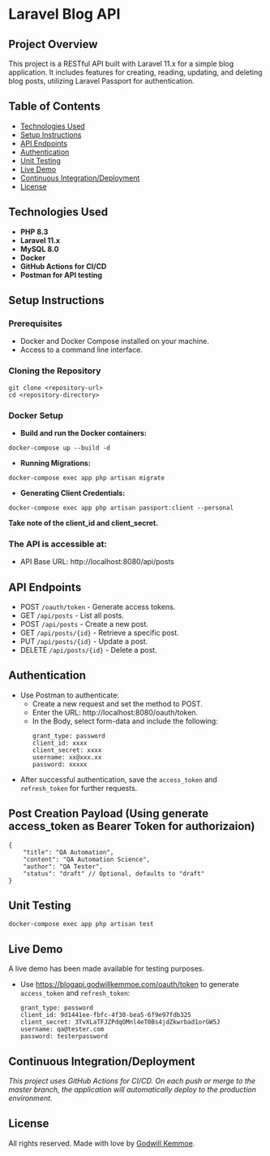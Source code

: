 # Laravel Blog API

## Project Overview
This project is a RESTful API built with Laravel 11.x for a simple blog application. It includes features for creating, reading, updating, and deleting blog posts, utilizing Laravel Passport for authentication.

## Table of Contents
- [Technologies Used](#technologies-used)
- [Setup Instructions](#setup-instructions)
- [API Endpoints](#api-endpoints)
- [Authentication](#authentication)
- [Unit Testing](#Unit-Testing)
- [Live Demo](#Live-Demo)
- [Continuous Integration/Deployment](#continuous-integrationdeployment)
- [License](#license)

## Technologies Used
- **PHP 8.3**
- **Laravel 11.x**
- **MySQL 8.0**
- **Docker**
- **GitHub Actions for CI/CD**
- **Postman for API testing**

## Setup Instructions

### Prerequisites
- Docker and Docker Compose installed on your machine.
- Access to a command line interface.

### Cloning the Repository
```
git clone <repository-url>
cd <repository-directory>
```

### Docker Setup
- **Build and run the Docker containers:**
```
docker-compose up --build -d
```
- **Running Migrations:**
```
docker-compose exec app php artisan migrate
```
- **Generating Client Credentials:**
```
docker-compose exec app php artisan passport:client --personal
```
**Take note of the client_id and client_secret.**

### The API is accessible at:
- API Base URL: http://localhost:8080/api/posts

## API Endpoints
- POST ```/oauth/token``` - Generate access tokens.
- GET ```/api/posts``` - List all posts.
- POST ```/api/posts``` - Create a new post.
- GET ```/api/posts/{id}``` - Retrieve a specific post.
- PUT ```/api/posts/{id}``` - Update a post.
- DELETE ```/api/posts/{id}``` - Delete a post.

## Authentication 
- Use Postman to authenticate:
  - Create a new request and set the method to POST.
  - Enter the URL: http://localhost:8080/oauth/token.
  - In the Body, select form-data and include the following:
    ```
    grant_type: password
    client_id: xxxx
    client_secret: xxxx
    username: xx@xxx.xx
    password: xxxxx
    ```
- After successful authentication, save the ```access_token``` and ```refresh_token``` for further requests.

## Post Creation Payload (Using generate access_token as Bearer Token for authorizaion)
```
{
    "title": "QA Automation",
    "content": "QA Automation Science",
    "author": "QA Tester",
    "status": "draft" // Optional, defaults to "draft"
}
```

## Unit Testing
```
docker-compose exec app php artisan test
```

## Live Demo
A live demo has been made available for testing purposes.
* Use https://blogapi.godwillkemmoe.com/oauth/token to generate ```access_token``` and ```refresh_token```:
  ```
  grant_type: password
  client_id: 9d1441ee-fbfc-4f30-bea5-6f9e97fdb325
  client_secret: 3TvXLaTFJZPdqOMnl4eT0Bs4jdZkwrbad1orGW5J
  username: qa@tester.com
  password: testerpassword
  ```

## Continuous Integration/Deployment
*This project uses GitHub Actions for CI/CD. On each push or merge to the master branch, the application will automatically deploy to the production environment.*

## License
All rights reserved. Made with love by [Godwill Kemmoe](https://www.godwillkemmoe.com).
